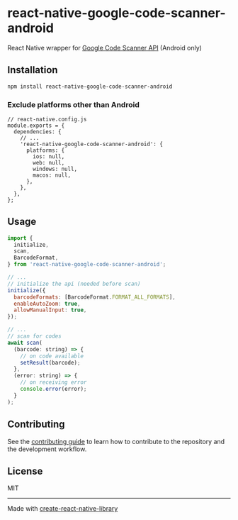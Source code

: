 # react-native-google-code-scanner-android

React Native wrapper for [Google Code Scanner API](https://developers.google.com/ml-kit/vision/barcode-scanning/code-scanner) (Android only)

## Installation

```sh
npm install react-native-google-code-scanner-android
```

### Exclude platforms other than Android

```
// react-native.config.js
module.exports = {
  dependencies: {
    // ...
    'react-native-google-code-scanner-android': {
      platforms: {
        ios: null,
        web: null,
        windows: null,
        macos: null,
      },
    },
  },
};
```

## Usage

```js
import {
  initialize,
  scan,
  BarcodeFormat,
} from 'react-native-google-code-scanner-android';

// ...
// initialize the api (needed before scan)
initialize({
  barcodeFormats: [BarcodeFormat.FORMAT_ALL_FORMATS],
  enableAutoZoom: true,
  allowManualInput: true,
});

// ...
// scan for codes
await scan(
  (barcode: string) => {
    // on code available
    setResult(barcode);
  },
  (error: string) => {
    // on receiving error
    console.error(error);
  }
);
```

## Contributing

See the [contributing guide](CONTRIBUTING.md) to learn how to contribute to the repository and the development workflow.

## License

MIT

---

Made with [create-react-native-library](https://github.com/callstack/react-native-builder-bob)
